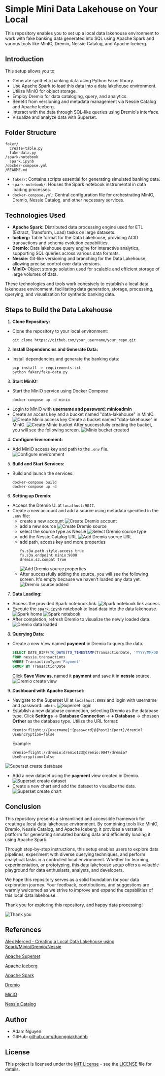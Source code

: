 # Simple Mini Data Lakehouse on Your Local

This repository enables you to set up a local data lakehouse environment to work with fake banking data generated into SQL using Apache Spark and various tools like MinIO, Dremio, Nessie Catalog, and Apache Iceberg.

## Introduction

This setup allows you to:

- Generate synthetic banking data using Python Faker library.
- Use Apache Spark to load this data into a data lakehouse environment.
- Utilize MinIO for object storage.
- Employ Dremio for data cataloging, query, and analytics.
- Benefit from versioning and metadata management via Nessie Catalog and Apache Iceberg.
- Interact with the data through SQL-like queries using Dremio's interface.
- Visualize and analyze data with Superset.

## Folder Structure

```
faker/
  create-table.py
  fake-data.py
/spark-notebook
  spark.ipynb
/docker-compose.yml
/README.md
```
- `faker/`: Contains scripts essential for generating simulated banking data.
- `spark-notebook/`: Houses the Spark notebook instrumental in data loading processes.
- `docker-compose.yml`: Central configuration file for orchestrating MinIO, Dremio, Nessie Catalog, and other necessary services.


## Technologies Used

- **Apache Spark:** Distributed data processing engine used for ETL (Extract, Transform, Load) tasks on large datasets.
- **Iceberg:** Table format for the Data Lakehouse, providing ACID transactions and schema evolution capabilities.
- **Dremio:** Data lakehouse query engine for interactive analytics, supporting SQL queries across various data formats.
- **Nessie:** Git-like versioning and branching for the Data Lakehouse, allowing precise control over data versions.
- **MinIO:** Object storage solution used for scalable and efficient storage of large volumes of data.

These technologies and tools work cohesively to establish a local data lakehouse environment, facilitating data generation, storage, processing, querying, and visualization for synthetic banking data.

## Steps to Build the Data Lakehouse


1. **Clone Repository:**
- Clone the repository to your local environment:
    ``` 
    git clone https://github.com/your_username/your_repo.git
    ```

2. **Install Dependencies and Generate Data:**
- Install dependencies and generate the banking data:
    ```
    pip install -r requirements.txt
    python faker/fake-data.py
    ```



3. **Start MinIO:**
- Start the MinIO service using Docker Compose
  ```
  docker-compose up -d minio
  ```
- Login to MiniO with **username and password: minioadmin**
- Create an access key and a bucket named "data-lakehouse" in MinIO.
![Create Minio access key](assets/image/minio_accessKey.png)
  Create a bucket named "data-lakehouse" in MinIO.
![Create Minio bucket](assets/image/minio_bucket.png)
  After successfully creating the bucket, you will see the following screen.
![Minio bucket created](assets/image/minio_empty.png)

4. **Configure Environment:**
- Add MinIO access key and path to the `.env` file.
![Configure environment](assets/image/env.png)

5. **Build and Start Services:**
- Build and launch the services:
    ```
    docker-compose build
    docker-compose up -d
    ```

6. **Setting up Dremio:**
- Access the Dremio UI at `localhost:9047`.
- Create a new account and add a source using metadata specified in the `.env` file:
  - create a new account
  ![Create Dremio account](assets/image/dremio_account.png)
  - add a new source
  ![Create Dremio source](assets/image/dremio_add_source.png)
  - select the source type as Nessie
  ![Select Dremio source type](assets/image/dremio_source_type.png)
  - add the Nessie Catalog URL
  ![Add Dremio source URL](assets/image/dremio_source_url.png)
  - add path, access key and more properties
    ```
    fs.s3a.path.style.access true
    fs.s3a.endpoint minio:9000
    dremio.s3.compat true
    ```
    ![Add Dremio source properties](assets/image/dremio_source_properties.png)
  - After successfully adding the source, you will see the following screen. It's empty because we haven't loaded any data yet.
  ![Dremio source added](assets/image/dremio_source_added.png)


7. **Data Loading:**
- Access the provided Spark notebook link.
![Spark notebook link access](assets/image/spark_log.png)
- Execute the `spark.ipynb` notebook to load data into the data lakehouse.
![Spark home](assets/image/spark_home.png)
![Spark notebook](assets/image/spark_notebook.png)
- After completion, refresh Dremio to visualize the newly loaded data.
![Dremio data loaded](assets/image/dremio_data_loaded.png)

8. **Querying Data:**
- Create a new View named **payment** in Dremio to query the data.
  ```sql
  SELECT DATE_DIFF(TO_DATE(TO_TIMESTAMP(TransactionDate, 'YYYY/MM/DD HH24:MI:SS', 1)), 1) AS TransactionDate, SUM(Amount) AS TotalAmount
  FROM nessie.transactions
  WHERE TransactionType='Payment'
  GROUP BY TransactionDate
  ```
  Click **Save View as**, named it **payment** and save it in **nessie** source.
![Dremio create view](assets/image/dremio_create_view.png)

9. **Dashboard with Apache Superset:**

- Navigate to the Superset UI at `localhost:8088` and login with username and password: `admin`.
![Superset login](assets/image/superset_login.png)
- Establish a new database connection, selecting Dremio as the database type.
  Click **Settings** -> **Database Connection** -> **+ Database** -> chossen **Orther** as the database type.
  Utilize the URL format: 
    ``` 
    dremio+flight://{username}:{password}@{host}:{port}/dremio?UseEncryption=false 
    ```
  Example: 
    ``` 
    dremio+flight://dremio:dremio123@dremio:9047/dremio?UseEncryption=false 
    ```
![Superset create database](assets/image/superset_create_database.png)

- Add a new dataset using the **payment** view created in Dremio.
![Superset create dataset](assets/image/superset_create_dataset.png)
- Create a new chart and add the dataset to visualize the data.
![Superset create chart](assets/image/superset_create_chart.png)

## Conclusion
This repository presents a streamlined and accessible framework for creating a local data lakehouse environment. By combining tools like MinIO, Dremio, Nessie Catalog, and Apache Iceberg, it provides a versatile platform for generating simulated banking data and efficiently loading it using Apache Spark.

Through step-by-step instructions, this setup enables users to explore data pipelines, experiment with diverse querying techniques, and perform analytical tasks in a controlled local environment. Whether for learning, experimentation, or prototyping, this data lakehouse setup offers a valuable playground for data enthusiasts, analysts, and developers.

We hope this repository serves as a solid foundation for your data exploration journey. Your feedback, contributions, and suggestions are warmly welcomed as we strive to improve and expand the capabilities of this local data lakehouse.

Thank you for exploring this repository, and happy data processing!

![Thank you](https://www.memesmonkey.com/images/memesmonkey/de/de36b9389eb6b84b72182275ed963547.jpeg)

## References
[Alex Merced - Creating a Local Data Lakehouse using Spark/Minio/Dremio/Nessie](https://www.linkedin.com/pulse/creating-local-data-lakehouse-using-alex-merced%3FtrackingId=owFrZg3DS7Ot0LnLS6Oz7A%253D%253D/?trackingId=owFrZg3DS7Ot0LnLS6Oz7A%3D%3D)

[Apache Superset](https://superset.apache.org/docs/intro)

[Apache Iceberg](https://iceberg.apache.org/)

[Apache Spark](https://spark.apache.org/)

[Dremio](https://www.dremio.com/)

[MinIO](https://min.io/)

[Nessie Catalog](https://projectnessie.org/)

## Author

- Adam Nguyen
- GitHub: [github.com/duonggiakhanhb](https://github.com/duonggiakhanhb)

## License

This project is licensed under the [MIT License](https://opensource.org/licenses/MIT) - see the [LICENSE](LICENSE) file for details.


